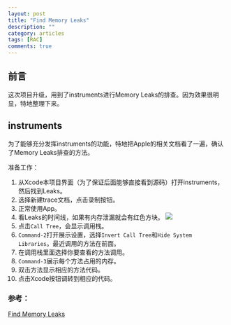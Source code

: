 ```yaml
---
layout: post
title: "Find Memory Leaks"
description: ""
category: articles
tags: [RAC]
comments: true
---
```


## 前言

这次项目升级，用到了instruments进行Memory Leaks的排查。因为效果很明显，特地整理下来。

## instruments

为了能够充分发挥instruments的功能，特地把Apple的相关文档看了一遍，确认了Memory Leaks排查的方法。

准备工作：

1. 从Xcode本项目界面（为了保证后面能够直接看到源码）打开instruments，然后找到Leaks。
2. 选择新建trace文档，点击录制按钮。
3. 正常使用App。
4. 看Leaks的时间线，如果有内存泄漏就会有红色方块。
![](https://lettleprince.github.io/images/20160627-cocoapods/cocoapods01.png)
5. 点击`Call Tree`，会显示调用栈。
![]()
6. `Command-2`打开展示设置，选择`Invert Call Tree`和`Hide System Libraries`。最近调用的方法在前面。
![]()
7. 在调用栈里面选择你要查看的方法调用。
8. `Command-3`展示每个方法占用的内存。
9. 双击方法显示相应的方法代码。
![]()
10. 点击Xcode按钮调转到相应的代码。
![]()


### 参考：

[Find Memory Leaks](https://developer.apple.com/library/ios/documentation/DeveloperTools/Conceptual/InstrumentsUserGuide/FindingLeakedMemory.html)

